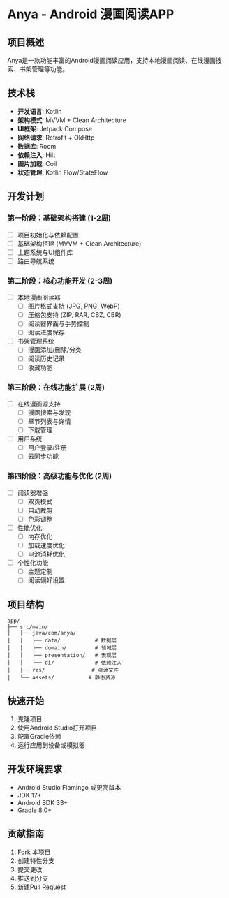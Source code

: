 # Anya - Android 漫画阅读APP

## 项目概述
Anya是一款功能丰富的Android漫画阅读应用，支持本地漫画阅读、在线漫画搜索、书架管理等功能。

## 技术栈
- **开发语言**: Kotlin
- **架构模式**: MVVM + Clean Architecture
- **UI框架**: Jetpack Compose
- **网络请求**: Retrofit + OkHttp
- **数据库**: Room
- **依赖注入**: Hilt
- **图片加载**: Coil
- **状态管理**: Kotlin Flow/StateFlow

## 开发计划

### 第一阶段：基础架构搭建 (1-2周)
- [ ] 项目初始化与依赖配置
- [ ] 基础架构搭建 (MVVM + Clean Architecture)
- [ ] 主题系统与UI组件库
- [ ] 路由导航系统

### 第二阶段：核心功能开发 (2-3周)
- [ ] 本地漫画阅读器
  - [ ] 图片格式支持 (JPG, PNG, WebP)
  - [ ] 压缩包支持 (ZIP, RAR, CBZ, CBR)
  - [ ] 阅读器界面与手势控制
  - [ ] 阅读进度保存

- [ ] 书架管理系统
  - [ ] 漫画添加/删除/分类
  - [ ] 阅读历史记录
  - [ ] 收藏功能

### 第三阶段：在线功能扩展 (2周)
- [ ] 在线漫画源支持
  - [ ] 漫画搜索与发现
  - [ ] 章节列表与详情
  - [ ] 下载管理

- [ ] 用户系统
  - [ ] 用户登录/注册
  - [ ] 云同步功能

### 第四阶段：高级功能与优化 (2周)
- [ ] 阅读器增强
  - [ ] 双页模式
  - [ ] 自动裁剪
  - [ ] 色彩调整

- [ ] 性能优化
  - [ ] 内存优化
  - [ ] 加载速度优化
  - [ ] 电池消耗优化

- [ ] 个性化功能
  - [ ] 主题定制
  - [ ] 阅读偏好设置

## 项目结构
```
app/
├── src/main/
│   ├── java/com/anya/
│   │   ├── data/           # 数据层
│   │   ├── domain/         # 领域层
│   │   ├── presentation/   # 表现层
│   │   └── di/             # 依赖注入
│   ├── res/               # 资源文件
│   └── assets/           # 静态资源
```

## 快速开始
1. 克隆项目
2. 使用Android Studio打开项目
3. 配置Gradle依赖
4. 运行应用到设备或模拟器

## 开发环境要求
- Android Studio Flamingo 或更高版本
- JDK 17+
- Android SDK 33+
- Gradle 8.0+

## 贡献指南
1. Fork 本项目
2. 创建特性分支
3. 提交更改
4. 推送到分支
5. 新建Pull Request